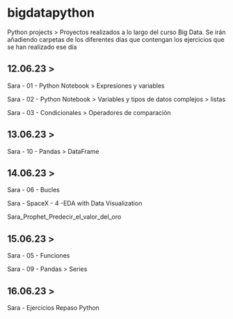 # bigdatapython
Python projects > Proyectos realizados a lo largo del curso Big Data. Se irán añadiendo carpetas de los diferentes días que contengan los ejercicios que se han realizado ese día

## 12.06.23 >

 Sara - 01 - Python Notebook > Expresiones y variables
 
 Sara - 02 - Python Notebook > Variables y tipos de datos complejos > listas
 
 Sara - 03 - Condicionales > Operadores de comparación
 
## 13.06.23 >

 Sara - 10 - Pandas > DataFrame
 
## 14.06.23 >

 Sara - 06 - Bucles
 
 Sara - SpaceX - 4 -EDA with Data Visualization
 
 Sara_Prophet_Predecir_el_valor_del_oro

## 15.06.23 >
 
 Sara - 05 - Funciones
 
 Sara - 09 - Pandas > Series

## 16.06.23 >
 
 Sara - Ejercicios Repaso Python
